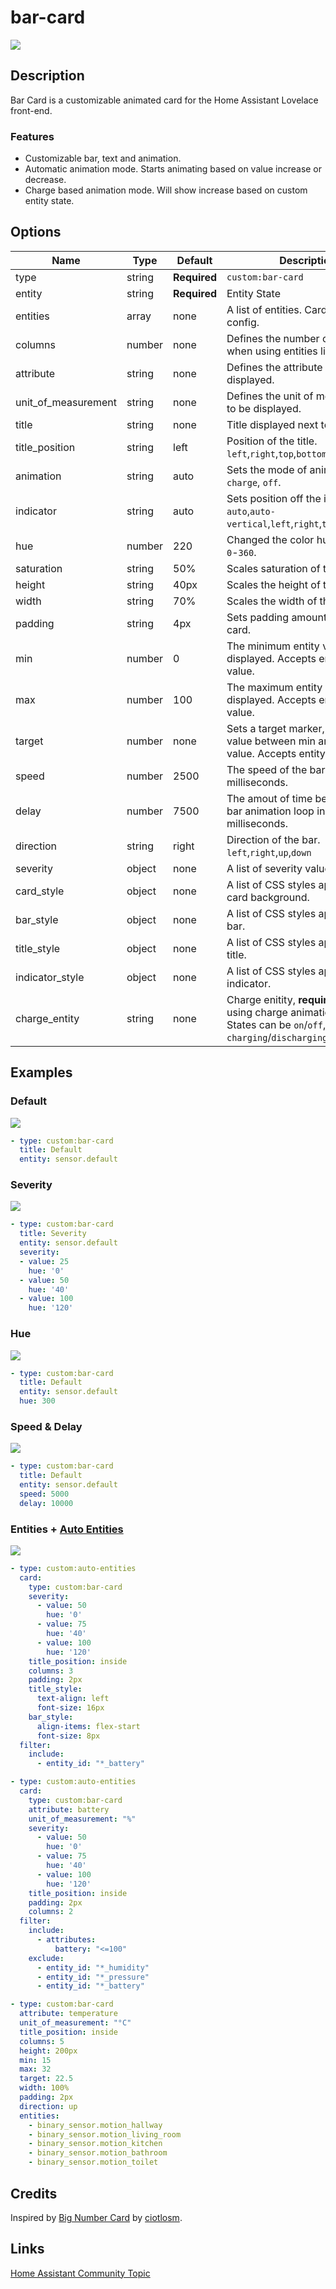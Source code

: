 # bar-card

![](images/examples.gif)

## Description

Bar Card is a customizable animated card for the Home Assistant Lovelace front-end.

### Features
- Customizable bar, text and animation.
- Automatic animation mode. Starts animating based on value increase or decrease.
- Charge based animation mode. Will show increase based on custom entity state.

## Options

| Name | Type | Default | Description
| ---- | ---- | ------- | -----------
| type | string | **Required** | `custom:bar-card`
| entity | string | **Required** | Entity State
| entities | array | none | A list of entities. Cards will share config.
| columns | number | none | Defines the number of columns when using entities list.
| attribute | string | none | Defines the attribute to be displayed.
| unit_of_measurement | string | none | Defines the unit of measurement to be displayed.
| title | string | none | Title displayed next to the bar.
| title_position | string | left | Position of the title. `left`,`right`,`top`,`bottom`,`inside`
| animation | string | auto | Sets the mode of animation `auto`, `charge`, `off`.
| indicator | string | auto | Sets position off the indicator `auto`,`auto-vertical`,`left`,`right`,`top`,`bottom`,`off`
| hue | number | 220 | Changed the color hue of the bar `0`-`360`.
| saturation | string | 50% | Scales saturation of the bar.
| height | string | 40px | Scales the height of the bar.
| width | string | 70% | Scales the width of the bar.
| padding | string | 4px | Sets padding amount around the card.
| min | number | 0 | The minimum entity value to be displayed. Accepts entity id as value.
| max | number | 100 | The maximum entity value to be displayed. Accepts entity id as value.
| target | number | none | Sets a target marker, must be a value between min and max value. Accepts entity id as value.
| speed | number | 2500 | The speed of the bar animation in milliseconds.
| delay | number| 7500 | The amout of time between the bar animation loop in milliseconds.
| direction | string | right | Direction of the bar. `left`,`right`,`up`,`down`
| severity | object | none | A list of severity values.
| card_style | object | none | A list of CSS styles applied to the card background.
| bar_style | object | none | A list of CSS styles applied to the bar.
| title_style | object | none | A list of CSS styles applied to the title.
| indicator_style | object| none | A list of CSS styles applied to the indicator.
| charge_entity | string | none | Charge enitity, **required** when using charge animation mode. States can be `on`/`off`, `true`/`false`, `charging`/`discharging`

## Examples

### Default

![](images/default_increase.gif)

```yaml
- type: custom:bar-card
  title: Default
  entity: sensor.default
```
### Severity

![](images/severity.gif)

```yaml
- type: custom:bar-card
  title: Severity
  entity: sensor.default
  severity:
  - value: 25
    hue: '0'
  - value: 50
    hue: '40'
  - value: 100
    hue: '120'
```
### Hue

![](images/hue.gif)

```yaml
- type: custom:bar-card
  title: Default
  entity: sensor.default
  hue: 300
```
### Speed & Delay

![](images/speed_delay.gif)

```yaml
- type: custom:bar-card
  title: Default
  entity: sensor.default
  speed: 5000
  delay: 10000
```

### Entities + [Auto Entities](https://github.com/thomasloven/lovelace-auto-entities)

![](images/entities_example.png)

```yaml
- type: custom:auto-entities
  card:
    type: custom:bar-card
    severity:
      - value: 50
        hue: '0'
      - value: 75
        hue: '40'
      - value: 100
        hue: '120'
    title_position: inside
    columns: 3
    padding: 2px
    title_style:
      text-align: left
      font-size: 16px
    bar_style:
      align-items: flex-start
      font-size: 8px
  filter:
    include:
      - entity_id: "*_battery"

- type: custom:auto-entities
  card:
    type: custom:bar-card
    attribute: battery
    unit_of_measurement: "%"
    severity:
      - value: 50
        hue: '0'
      - value: 75
        hue: '40'
      - value: 100
        hue: '120'
    title_position: inside
    padding: 2px
    columns: 2
  filter:
    include:
      - attributes:
          battery: "<=100"
    exclude:
      - entity_id: "*_humidity"
      - entity_id: "*_pressure"
      - entity_id: "*_battery"

- type: custom:bar-card
  attribute: temperature
  unit_of_measurement: "°C"
  title_position: inside
  columns: 5
  height: 200px
  min: 15
  max: 32
  target: 22.5
  width: 100%
  padding: 2px
  direction: up
  entities:
    - binary_sensor.motion_hallway
    - binary_sensor.motion_living_room
    - binary_sensor.motion_kitchen
    - binary_sensor.motion_bathroom
    - binary_sensor.motion_toilet
```

## Credits
Inspired by [Big Number Card](https://github.com/ciotlosm/custom-lovelace/tree/master/bignumber-card) by [ciotlosm](https://github.com/ciotlosm).

## Links
[Home Assistant Community Topic](https://community.home-assistant.io/t/lovelace-bar-card/87503)
